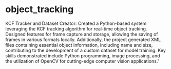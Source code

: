 # object_tracking
KCF Tracker and Dataset Creator: Created a Python-based system leveraging the KCF tracking algorithm for real-time object tracking. Designed features for frame capture and storage, allowing the saving of frames in various formats locally. Additionally, the project generated XML files containing essential object information, including name and size, contributing to the development of a custom dataset for model training. Key skills demonstrated include Python programming, image processing, and the utilization of OpenCV for cutting-edge computer vision applications."
